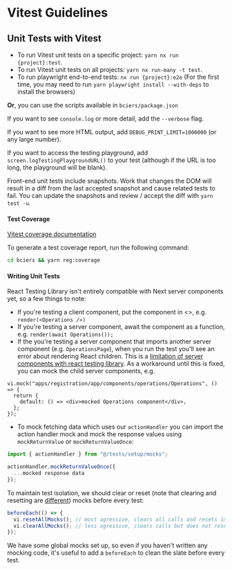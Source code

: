 # Vitest Guidelines

## Unit Tests with Vitest

- To run Vitest unit tests on a specific project: `yarn nx run {project}:test`.
- To run Vitest unit tests on all projects: `yarn nx run-many -t test`.
- To run playwright end-to-end tests: `nx run {project}:e2e` (For the first time, you may need to run `yarn playwright install --with-deps` to install the browsers)

**Or**, you can use the scripts available in `bciers/package.json`

If you want to see `console.log` or more detail, add the `--verbose` flag.

If you want to see more HTML output, add `DEBUG_PRINT_LIMIT=1000000` (or any large number).

If you want to access the testing playground, add `screen.logTestingPlaygroundURL()` to your test (although if the URL is too long, the playground will be blank).

Front-end unit tests include snapshots. Work that changes the DOM will result in a diff from the last accepted snapshot and cause related tests to fail. You can update the snapshots and review / accept the diff with `yarn test -u`.

#### Test Coverage

[Vitest coverage documentation](https://vitest.dev/guide/coverage)

To generate a test coverage report, run the following command:

```bash
cd bciers && yarn reg:coverage
```

#### Writing Unit Tests

React Testing Library isn't entirely compatible with Next server components yet, so a few things to note:

- If you're testing a client component, put the component in <>, e.g. `render(<Operations />)`
- If you're testing a server component, await the component as a function, e.g. `render(await Operations());`
- If the you're testing a server component that imports another server component (e.g. `OperationsPage`), when you run the test you'll see an error about rendering React children. This is a [limitation of server components with react testing library](https://github.com/testing-library/react-testing-library/issues/1209#issuecomment-1673372612). As a workaround until this is fixed, you can mock the child server components, e.g.

```
vi.mock("apps/registration/app/components/operations/Operations", () => {
  return {
    default: () => <div>mocked Operations component</div>,
  };
});
```

- To mock fetching data which uses our `actionHandler` you can import the action handler mock and mock the response values using `mockReturnValue` or `mockReturnValueOnce`:

```javascript
import { actionHandler } from "@/tests/setup/mocks";

actionHandler.mockReturnValueOnce({
  ...mocked response data
});
```

To maintain test isolation, we should clear or reset (note that clearing and resetting are [different](https://vitest.dev/api/mock.html#mockreset)) mocks before every test:

```javascript
beforeEach(() => {
  vi.resetAllMocks(); // most agressive, clears all calls and resets implementations (any mocked function will return undefined after this)
  vi.clearAllMocks(); // less agressive, clears calls but does not reset implementations
});
```

We have some global mocks set up, so even if you haven't written any mocking code, it's useful to add a `beforeEach` to clean the slate before every test.
